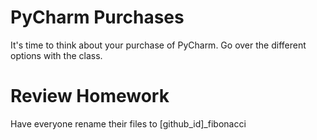 # PyCharm Purchases
It's time to think about your purchase of PyCharm.
Go over the different options with the class.

# Review Homework
Have everyone rename their files to [github_id]_fibonacci